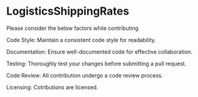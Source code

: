 # LogisticsShippingRates
Please consider the below factors while contributing

Code Style:
Maintain a consistent code style for readability.

Documentation:
Ensure well-documented code for effective collaboration.

Testing:
Thoroughly test your changes before submitting a pull request.

Code Review:
All contribution undergo a code review process.

Licensing:
Cotributions are licensed.
